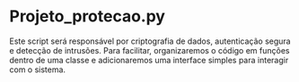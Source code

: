 # Projeto_protecao.py
Este script será responsável por criptografia de dados, autenticação segura e detecção de intrusões. Para facilitar, organizaremos o código em funções dentro de uma classe e adicionaremos uma interface simples para interagir com o sistema.

